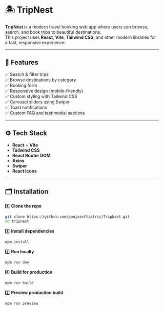 # 🏝️ TripNest

**TripNest** is a modern travel booking web app where users can browse, search, and book trips to beautiful destinations.  
This project uses **React**, **Vite**, **Tailwind CSS**, and other modern libraries for a fast, responsive experience.

---

## 🚀 **Features**

✅ Search & filter trips  
✅ Browse destinations by category  
✅ Booking form  
✅ Responsive design (mobile-friendly)  
✅ Custom styling with Tailwind CSS  
✅ Carousel sliders using Swiper  
✅ Toast notifications  
✅ Custom FAQ and testimonial sections

---

## ⚙️ **Tech Stack**

- **React** + **Vite**
- **Tailwind CSS**
- **React Router DOM**
- **Axios**
- **Swiper**
- **React Icons**

---

## 🗂️ **Installation**

1️⃣ **Clone the repo**
```bash
git clone https://github.com/poojasoftiatric/TripNest.git
cd tripnest
```
2️⃣ **Install dependencies**
```bash
npm install
```

3️⃣ **Run locally**
```bash
npm run dev
```

4️⃣ **Build for production**
```bash
npm run build
```

5️⃣ **Preview production build**
```bash
npm run preview
```